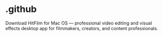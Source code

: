 # .github
Download HitFilm for Mac OS — professional video editing and visual effects desktop app for filmmakers, creators, and content professionals.
